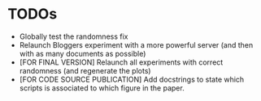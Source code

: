 # TODOs

- Globally test the randomness fix
- Relaunch Bloggers experiment with a more powerful server (and then with as many documents as possible)
- [FOR FINAL VERSION] Relaunch all experiments with correct randomness (and regenerate the plots)
- [FOR CODE SOURCE PUBLICATION] Add docstrings to state which scripts is associated to which figure in the paper.

